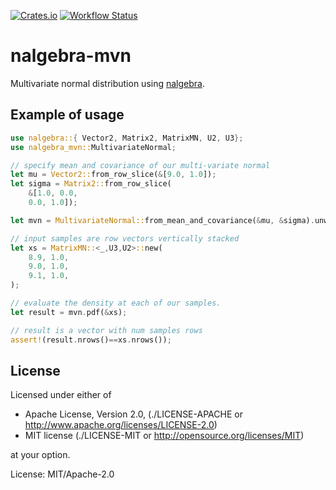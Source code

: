 [![Crates.io](https://img.shields.io/crates/v/nalgebra-mvn.svg)](https://crates.io/crates/nalgebra-mvn)
[![Workflow Status](https://github.com/astraw/nalgebra-mvn/workflows/main/badge.svg)](https://github.com/astraw/nalgebra-mvn/actions?query=workflow%3A%22main%22)

# nalgebra-mvn

Multivariate normal distribution using [nalgebra](https://nalgebra.org).

## Example of usage

```rust
use nalgebra::{ Vector2, Matrix2, MatrixMN, U2, U3};
use nalgebra_mvn::MultivariateNormal;

// specify mean and covariance of our multi-variate normal
let mu = Vector2::from_row_slice(&[9.0, 1.0]);
let sigma = Matrix2::from_row_slice(
    &[1.0, 0.0,
    0.0, 1.0]);

let mvn = MultivariateNormal::from_mean_and_covariance(&mu, &sigma).unwrap();

// input samples are row vectors vertically stacked
let xs = MatrixMN::<_,U3,U2>::new(
    8.9, 1.0,
    9.0, 1.0,
    9.1, 1.0,
);

// evaluate the density at each of our samples.
let result = mvn.pdf(&xs);

// result is a vector with num samples rows
assert!(result.nrows()==xs.nrows());
```

## License
Licensed under either of

* Apache License, Version 2.0,
  (./LICENSE-APACHE or http://www.apache.org/licenses/LICENSE-2.0)
* MIT license (./LICENSE-MIT or http://opensource.org/licenses/MIT)

at your option.

License: MIT/Apache-2.0
